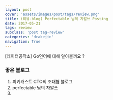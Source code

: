 ```yaml
---
layout: post
cover: 'assets/images/post/tags/review.png'
title: (리뷰-blog) Perfectable 님의 자알쓰 Posting
date: 2017-05-21
tags: review
subclass: 'post tag-review'
categories: 'drakejin'
navigation: True
---
```

[데이터공작소] Go언어에 대해 알아볼까요 ? 

### 좋은 블로그 
 1. 피키캐스트 CTO의 조대협 블로그
 2. perfectable 님의 자알쓰  
 3.



